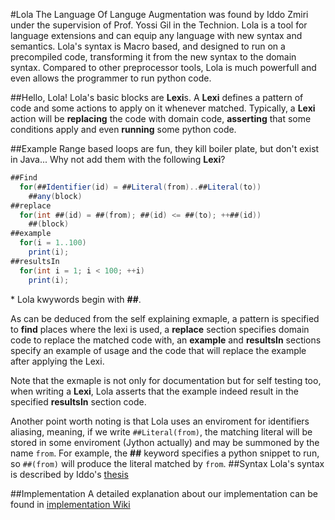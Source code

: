 #Lola
The Language Of Languge Augmentation was found by Iddo Zmiri under the supervision of Prof. Yossi Gil in the Technion.
Lola is a tool for language extensions and can equip any language with new syntax and semantics.
Lola's syntax is Macro based, and designed to run on a precompiled code, transforming it from the new syntax to the domain syntax.
Compared to other preprocessor tools, Lola is much powerfull and even allows the programmer to run python code.

##Hello, Lola!
Lola's basic blocks are **Lexi**s.
A **Lexi** defines a pattern of code and some actions to apply on it whenever matched.
Typically, a **Lexi** action will be **replacing** the code with domain code, **asserting** that some conditions apply and even **running** some python code.


##Example
Range based loops are fun, they kill boiler plate, but don't exist in Java...
Why not add them with the following **Lexi**?
```java
##Find
  for(##Identifier(id) = ##Literal(from)..##Literal(to))
    ##any(block)
##replace
  for(int ##(id) = ##(from); ##(id) <= ##(to); ++##(id))
    ##(block)
##example
  for(i = 1..100)
    print(i);
##resultsIn
  for(int i = 1; i < 100; ++i)
    print(i);
``` 
\* Lola kwywords begin with **\##**.

As can be deduced from the self explaining exmaple, a pattern is specified to **find** places where the lexi is used, a **replace** section specifies domain code to replace the matched code with, an **example** and **resultsIn** sections specify an example of usage and the code that will replace the example after applying the Lexi. 

Note that the exmaple is not only for documentation but for self testing too, when writing a **Lexi**, Lola asserts that the example indeed result in the specified **resultsIn** section code.

Another point worth noting is that Lola uses an enviroment for identifiers aliasing, meaning, if we write ``##Literal(from)``, the matching literal will be stored in some enviroment (Jython actually) and may be summoned by the name ``from``. For example, the **##** keyword specifies a python snippet to run, so ``##(from)`` will produce the literal matched by ``from``.
##Syntax
Lola's syntax is described by Iddo's [thesis](https://github.com/orimarco/Lola/blob/master/thesis.pdf)

##Implementation
A detailed explanation about our implementation can be found in [implementation Wiki](https://github.com/orimarco/Lola/wiki/Implementation-Architecture)
